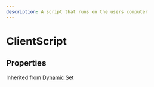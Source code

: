 ```yaml
---
description: A script that runs on the users computer
---
```


# ClientScript

## Properties

Inherited from [Dynamic ](https://docs.brickverse.co/bricklua-lua-references-manual/dymanic)Set

